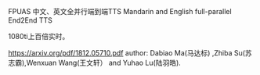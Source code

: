   FPUAS 中文、英文全并行端到端TTS Mandarin and English full-parallel End2End TTS 
  
  1080ti上百倍实时。
  
  https://arxiv.org/pdf/1812.05710.pdf  author: Dabiao Ma(马达标) ,Zhiba Su(苏志霸),Wenxuan Wang(王文轩） and Yuhao Lu(陆羽皓).
  
